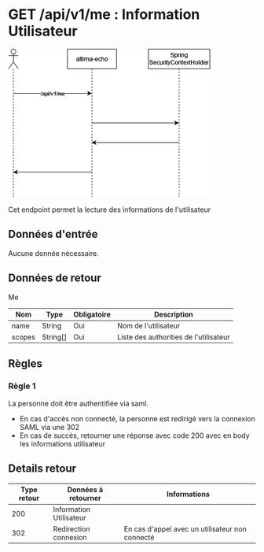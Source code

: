 # GET /api/v1/me  : Information Utilisateur

![Sequence Diagram.drawio.png](Sequence%20Diagram.drawio.png)

Cet endpoint permet la lecture des informations de l'utilisateur

## Données d'entrée

Aucune donnée nécessaire.

## Données de retour

Me

| Nom    | Type     | Obligatoire | Description                            |
|--------|----------|-------------|----------------------------------------|
| name   | String   | Oui         | Nom de l'utilisateur                   |
| scopes | String[] | Oui         | Liste des authorities de l'utilisateur |

## Règles

### Règle 1

La personne doit être authentifiée via saml.

* En cas d'accès non connecté, la personne est redirigé vers la connexion SAML via une 302
* En cas de succès, retourner une réponse avec code 200 avec en body les informations utilisateur

## Details retour

| Type retour | Données à retourner     | Informations                                    |
|-------------|-------------------------|-------------------------------------------------|
| 200         | Information Utilisateur |                                                 |
| 302         | Redirection connexion   | En cas d'appel avec un utilisateur non connecté |
